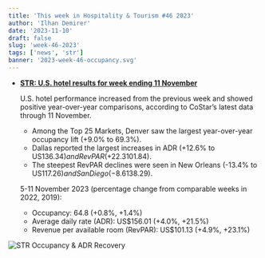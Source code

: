 ```yaml
---
title: 'This week in Hospitality & Tourism #46 2023'
author: 'Ilhan Demirer'
date: '2023-11-10'
draft: false
slug: 'week-46-2023'
tags: ['news', 'str']
banner: '2023-week-46-occupancy.svg'
---
```


- **[STR: U.S. hotel results for week ending 11 November](https://str.com/press-release/us-hotel-results-week-ending-11-november)**

  U.S. hotel performance increased from the previous week and showed positive year-over-year comparisons, according to CoStar’s latest data through 11 November.

  - Among the Top 25 Markets, Denver saw the largest year-over-year occupancy lift (+9.0% to 69.3%).
  - Dallas reported the largest increases in ADR (+12.6% to US$136.34) and RevPAR (+22.3% to US$101.84).
  - The steepest RevPAR declines were seen in New Orleans (-13.4% to US$117.26) and San Diego (-8.6% to US$138.29).

  5-11 November 2023 (percentage change from comparable weeks in 2022, 2019):

  - Occupancy: 64.8 (+0.8%, +1.4%)
  - Average daily rate (ADR): US$156.01 (+4.0%, +21.5%)
  - Revenue per available room (RevPAR): US$101.13 (+4.9%, +23.1%)

![STR Occupancy & ADR Recovery](/images/blogimages/2023-week-46-occupancy.svg)
